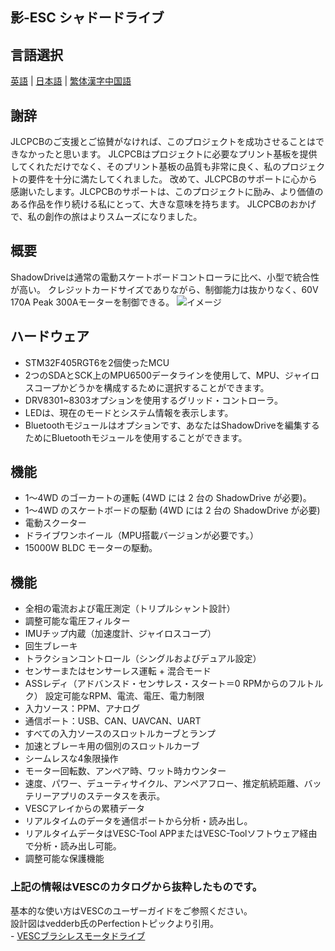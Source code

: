 ## 影-ESC シャドードライブ 
## 言語選択
[英語](https://github.com/Knockoi/Shadow-ESC/blob/main/README.md) | [日本語](https://github.com/Knockoi/Shadow-ESC/blob/main/README-JP.md) |  [繁体漢字中国語](https://github.com/Knockoi/Shadow-ESC/blob/main/README-TC.md)   
## 謝辞  
JLCPCBのご支援とご協賛がなければ、このプロジェクトを成功させることはできなかったと思います。 JLCPCBはプロジェクトに必要なプリント基板を提供してくれただけでなく、そのプリント基板の品質も非常に良く、私のプロジェクトの要件を十分に満たしてくれました。 改めて、JLCPCBのサポートに心から感謝いたします。JLCPCBのサポートは、このプロジェクトに励み、より価値のある作品を作り続ける私にとって、大きな意味を持ちます。 JLCPCBのおかげで、私の創作の旅はよりスムーズになりました。     
## 概要  
ShadowDriveは通常の電動スケートボードコントローラに比べ、小型で統合性が高い。 クレジットカードサイズでありながら、制御能力は抜かりなく、60V 170A Peak 300Aモーターを制御できる。
  ![イメージ](https://github.com/Knockoi/Shadow-ESC/blob/main/Image/%E8%9E%A2%E5%B9%95%E6%93%B7%E5%8F%96%E7%95%AB%E9%9D%A2%202023-12-25%20011755.png)
  
## ハードウェア  
- STM32F405RGT6を2個使ったMCU
- 2つのSDAとSCK上のMPU6500データラインを使用して、MPU、ジャイロスコープかどうかを構成するために選択することができます。
- DRV8301~8303オプションを使用するグリッド・コントローラ。
- LEDは、現在のモードとシステム情報を表示します。
- Bluetoothモジュールはオプションです、あなたはShadowDriveを編集するためにBluetoothモジュールを使用することができます。

## 機能  
- 1～4WD のゴーカートの運転 (4WD には 2 台の ShadowDrive が必要)。
- 1～4WD のスケートボードの駆動 (4WD には 2 台の ShadowDrive が必要)
- 電動スクーター
- ドライブワンホイール（MPU搭載バージョンが必要です。）
- 15000W BLDC モーターの駆動。
  
## 機能
- 全相の電流および電圧測定（トリプルシャント設計）
- 調整可能な電圧フィルター
- IMUチップ内蔵（加速度計、ジャイロスコープ）
- 回生ブレーキ
- トラクションコントロール（シングルおよびデュアル設定）
- センサーまたはセンサーレス運転 + 混合モード
- ASSレディ（アドバンスド・センサレス・スタート＝0 RPMからのフルトルク）
設定可能なRPM、電流、電圧、電力制限
- 入力ソース：PPM、アナログ
- 通信ポート：USB、CAN、UAVCAN、UART
- すべての入力ソースのスロットルカーブとランプ
- 加速とブレーキ用の個別のスロットルカーブ
- シームレスな4象限操作
- モーター回転数、アンペア時、ワット時カウンター
- 速度、パワー、デューティサイクル、アンペアフロー、推定航続距離、バッテリーアプリのステータスを表示。
- VESCアレイからの累積データ
- リアルタイムのデータを通信ポートから分析・読み出し。
- リアルタイムデータはVESC-Tool APPまたはVESC-Toolソフトウェア経由で分析・読み出し可能。
- 調整可能な保護機能
### 上記の情報はVESCのカタログから抜粋したものです。

  基本的な使い方はVESCのユーザーガイドをご参照ください。   
  設計図はvedderb氏のPerfectionトピックより引用。   
     -  [VESCブラシレスモータドライブ](https://github.com/vedderb/bldc)


